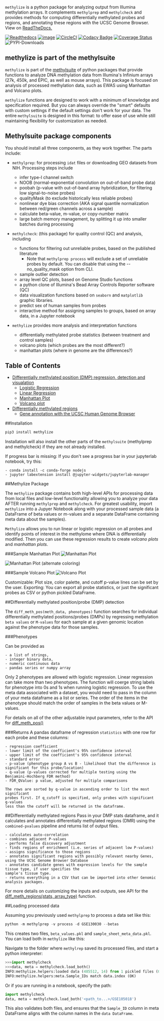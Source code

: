 `methylize` is a python package for analyzing output from Illumina methylation arrays. It complements `methylprep` and `methylcheck` and provides methods for computing differentially methylated probes and regions, and annotating these regions with the UCSC Genome Browser.  View on [ReadTheDocs.](https://life-epigenetics-methylize.readthedocs-hosted.com/en/latest/)

[![Readthedocs](https://readthedocs.com/projects/life-epigenetics-methylize/badge/?version=latest)](https://life-epigenetics-methylize.readthedocs-hosted.com/en/latest/) [![image](https://img.shields.io/pypi/l/pipenv.svg)](https://python.org/pypi/pipenv) [![CircleCI](https://circleci.com/gh/FoxoTech/methylize/tree/master.svg?style=shield)](https://circleci.com/gh/FoxoTech/methylize/tree/master) [![Codacy Badge](https://app.codacy.com/project/badge/Grade/099d26465bd64c2387afa063810a13e6)](https://www.codacy.com/gh/FoxoTech/methylize/dashboard?utm_source=github.com&amp;utm_medium=referral&amp;utm_content=FOXOBioScience/methylize&amp;utm_campaign=Badge_Grade) [![Coverage Status](https://coveralls.io/repos/github/FoxoTech/methylize/badge.svg?branch=master)](https://coveralls.io/github/FoxoTech/methylize?branch=master) ![PYPI-Downloads](https://img.shields.io/pypi/dm/methylize.svg?label=pypi%20downloads&logo=PyPI&logoColor=white)

## methylize is part of the methylsuite

`methylize` is part of the [methylsuite](https://pypi.org/project/methylsuite/) of python packages that provide functions to analyze DNA methylation data from Illumina's Infinium arrays (27k, 450k, and EPIC, as well as mouse arrays). This package is focused on analysis of processed methylation data, such as EWAS using Manhattan and Volcano plots.

`methylize` functions are designed to work with a minimum of knowledge and specification required. But you can always override the "smart" defaults with custom settings if the default settings don't work for your data. The entire `methylsuite` is designed in this format: to offer ease of use while still maintaining flexibility for customization as needed.


## Methylsuite package components

You should install all three components, as they work together. The parts include:

- `methylprep`: for processing `idat` files or downloading GEO datasets from NIH. Processing steps include
   - infer type-I channel switch
   - NOOB (normal-exponential convolution on out-of-band probe data)
   - poobah (p-value with out-of-band array hybridization, for filtering low signal-to-noise probes)
   - qualityMask (to exclude historically less reliable probes)
   - nonlinear dye bias correction (AKA signal quantile normalization between red/green channels across a sample)
   - calculate beta-value, m-value, or copy-number matrix
   - large batch memory management, by splitting it up into smaller batches during processing

- `methylcheck`: (this package) for quality control (QC) and analysis, including
   - functions for filtering out unreliable probes, based on the published literature
      - Note that `methylprep process` will exclude a set of unreliable probes by default. You can disable that using the --no_quality_mask option from CLI.
   - sample outlier detection
   - array level QC plots, based on Genome Studio functions
   - a python clone of Illumina's Bead Array Controls Reporter software (QC)
   - data visualization functions based on `seaborn` and `matplotlib` graphic libraries.
   - predict sex of human samples from probes
   - interactive method for assigning samples to groups, based on array data, in a Jupyter notebook

- `methylize` provides more analysis and interpretation functions
   - differentially methylated probe statistics (between treatment and control samples)
   - volcano plots (which probes are the most different?)
   - manhattan plots (where in genome are the differences?)

## Table of Contents
- [Differentially methylated position (DMP) regression, detection and visualation](docs/demo_diff_meth_pos.ipynb)
  - [Logistic Regression](docs/methylize_tutorial.html#Differentially-Methylated-Regions-Analysis-with-Binary-Phenotypes)
  - [Linear Regression](docs/methylize_tutorial.html#Differentially-Methylated-Regions-Analysis-with-Continuous-Numeric-Phenotypes)
  - [Manhattan Plot](docs/methylize_tutorial.html#Manhattan-Plots)
  - [Volcano plot](docs/methylize_tutorial.html#Volcano-Plot)
- [Differentially methylated regions](docs/diff_meth_regions.md)
  - [Gene annotation with the UCSC Human Genome Browser](docs/diff_meth_regions.html#gene-annotation-with-ucsc-genome-browser)

##Installation

```python
pip3 install methylize
```

Installation will also install the other parts of the `methylsuite` (methylprep and methylcheck) if they are not already installed.

If progress bar is missing:
    If you don't see a progress bar in your jupyterlab notebook, try this:

    - conda install -c conda-forge nodejs
    - jupyter labextension install @jupyter-widgets/jupyterlab-manager

##Methylize Package

The `methylize` package contains both high-level APIs for processing data from local files and low-level functionality allowing you to analyze your data AFTER running `methylprep` and `methylcheck`. For greatest usability, import `methylize` into a Jupyer Notebook along with your processed sample data (a DataFrame of beta values or m-values and a separate DataFrame containing meta data about the samples).

`Methylize` allows you to run linear or logistic regression on all probes and identify points of interest in the methylome where DNA is differentially modified. Then you can use these regression results to create *volcano plots* and *manhattan plots*.

###Sample Manhattan Plot
![Manhattan Plot](https://github.com/FoxoTech/methylize/blob/master/docs/manhattan_example.png?raw=true)

![Manhattan Plot (alternate coloring)](https://github.com/FoxoTech/methylize/blob/master/docs/manhattan_example2.png?raw=true)

###Sample Volcano Plot
![Volcano Plot](https://github.com/FoxoTech/methylize/blob/master/docs/volcano_example.png?raw=true)

Customizable: Plot size, color palette, and cutoff p-value lines can be set by the user.
Exporting: You can export all probe statistics, or just the significant probes as CSV or python pickled DataFrame.

##Differentially methylated position/probe (DMP) detection

The `diff_meth_pos(meth_data, phenotypes)` function searches for individual differentially methylated positions/probes
(DMPs) by regressing methylation `beta values` or `M-values` for each sample at a given
genomic location against the phenotype data for those samples.

###Phenotypes

Can be provided as

    - a list of strings,
    - integer binary data,
    - numeric continuous data
    - pandas series or numpy array

Only 2 phenotypes are allowed with logistic regression. Linear regression can take more than two phenotypes.
The function will coerge string labels for phenotype into 0s and 1s when running logistic regression. To use the meta data associated with a dataset, you would need to pass in the column of your meta dataframe as a list or series. The order of the items in the phenotype should match the order of samples in the beta values or M-values.

For details on all of the other adjustable input parameters, refer to the API for [diff_meth_pos()](docs/source/modules.html#module-methylize.diff_meth_pos)

###Returns
A pandas dataframe of regression `statistics` with one row for each probe
and these columns:

    - regression coefficient
    - lower limit of the coefficient's 95% confidence interval
    - upper limit of the coefficient's 95% confidence interval
    - standard error
    - p-value (phenotype group A vs B - likelihood that the difference is significant for this probe/location)
    - q-value (p-values corrected for multiple testing using the Benjamini-Hochberg FDR method)
    - FDR_QValue: p value, adjusted for multiple comparisons

    The rows are sorted by q-value in ascending order to list the most significant
    probes first. If q_cutoff is specified, only probes with significant q-values
    less than the cutoff will be returned in the dataframe.

##Differentially methylated regions
Pass in your DMP stats dataframe, and it calculates and annotates differentially methylated regions (DMR) using the `combined-pvalues` pipeline and returns list of output files.

    - calculates auto-correlation
    - combines adjacent P-values
    - performs false discovery adjustment
    - finds regions of enrichment (i.e. series of adjacent low P-values)
    - assigns significance to those regions
    - annotates significant regions with possibly relevant nearby Genes, using the UCSC Genome Browser Database
    - annotates candidate genes with expression levels for the sample tissue type, if user specifies the
    sample's tissue type.
    - returns everything in a CSV that can be imported into other Genomic analysis packages.

For more details on customizing the inputs and outputs, see API for the [diff_meth_regions(stats, array_type)](docs/source/modules.html#module-methylize.diff_meth_regions) function.

##Loading processed data

Assuming you previously used `methylprep` to process a data set like this:

```python
python -m methylprep -v process -d GSE130030 --betas
```

This creates two files, `beta_values.pkl` and `sample_sheet_meta_data.pkl`. You can load both in `methylize` like this:

Navigate to the folder where `methylrep` saved its processed files, and start a python interpreter:
```python
>>>import methylcheck
>>>data, meta = methylcheck.load_both()
INFO:methylize.helpers:loaded data (485512, 14) from 1 pickled files (0.159s)
INFO:methylize.helpers:meta.Sample_IDs match data.index (OK)
```

Or if you are running in a notebook, specify the path:
```python
import methylcheck
data, meta = methylcheck.load_both('<path_to...>/GSE105018')
```

This also validates both files, and ensures that the `Sample_ID` column in meta DataFrame aligns with the column names in the `data DataFrame`.
